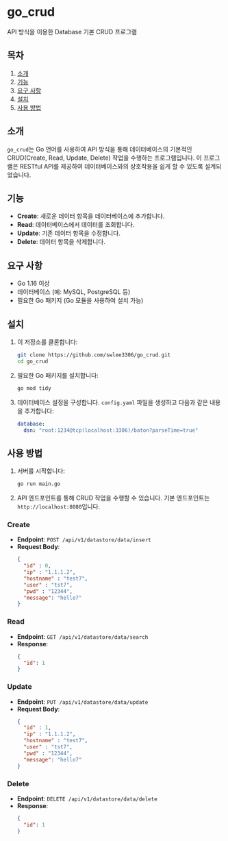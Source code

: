 # go_crud

API 방식을 이용한 Database 기본 CRUD 프로그램

## 목차
1. [소개](#소개)
2. [기능](#기능)
3. [요구 사항](#요구-사항)
4. [설치](#설치)
5. [사용 방법](#사용-방법)

## 소개

`go_crud`는 Go 언어를 사용하여 API 방식을 통해 데이터베이스의 기본적인 CRUD(Create, Read, Update, Delete) 작업을 수행하는 프로그램입니다. 이 프로그램은 RESTful API를 제공하여 데이터베이스와의 상호작용을 쉽게 할 수 있도록 설계되었습니다.

## 기능

- **Create**: 새로운 데이터 항목을 데이터베이스에 추가합니다.
- **Read**: 데이터베이스에서 데이터를 조회합니다.
- **Update**: 기존 데이터 항목을 수정합니다.
- **Delete**: 데이터 항목을 삭제합니다.

## 요구 사항

- Go 1.16 이상
- 데이터베이스 (예: MySQL, PostgreSQL 등)
- 필요한 Go 패키지 (Go 모듈을 사용하여 설치 가능)


## 설치

1. 이 저장소를 클론합니다:
    ```sh
    git clone https://github.com/swlee3306/go_crud.git
    cd go_crud
    ```

2. 필요한 Go 패키지를 설치합니다:
    ```sh
    go mod tidy
    ```

3. 데이터베이스 설정을 구성합니다. `config.yaml` 파일을 생성하고 다음과 같은 내용을 추가합니다:
    ```yaml
    database:
      dsn: "root:1234@tcp(localhost:3306)/baton?parseTime=true"

    ```

## 사용 방법

1. 서버를 시작합니다:
    ```sh
    go run main.go
    ```

2. API 엔드포인트를 통해 CRUD 작업을 수행할 수 있습니다. 기본 엔드포인트는 `http://localhost:8080`입니다.

### Create
- **Endpoint**: `POST /api/v1/datastore/data/insert`
- **Request Body**:
    ```json
    {
      "id" : 0,
      "ip" : "1.1.1.2",
      "hostname" : "test7",
      "user" : "tst7",
      "pwd" : "12344",
      "message": "hello7"
    }
    ```

### Read
- **Endpoint**: `GET /api/v1/datastore/data/search`
- **Response**:
    ```json
    {
      "id": 1
    }
    ```

### Update
- **Endpoint**: `PUT /api/v1/datastore/data/update`
- **Request Body**:
    ```json
    {
      "id" : 1,
      "ip" : "1.1.1.2",
      "hostname" : "test7",
      "user" : "tst7",
      "pwd" : "12344",
      "message": "hello7"
    }
    ```

### Delete
- **Endpoint**: `DELETE /api/v1/datastore/data/delete`
- **Response**:
    ```json
    {
      "id": 1
    }
    ```